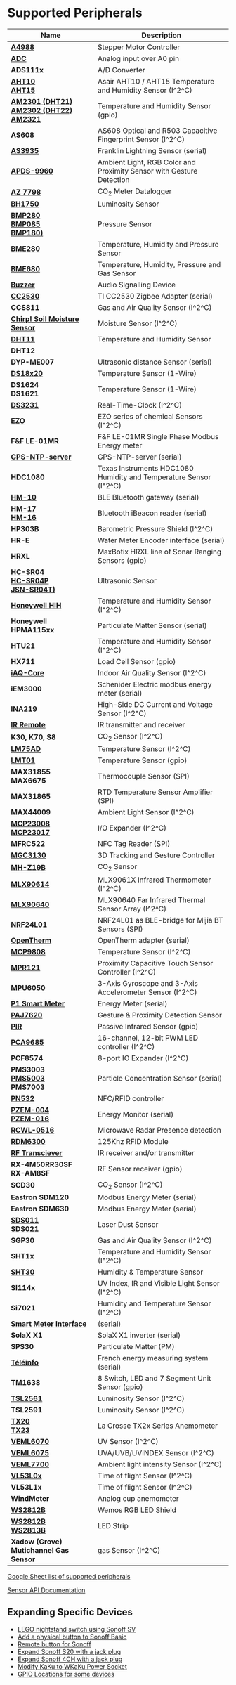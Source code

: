# Supported Peripherals
Name|Description
---|---
[**A4988**](A4988-Stepper-Motor-Controller)|Stepper Motor Controller 
[**ADC**](ADC) | Analog input over A0 pin  
**ADS111x** | A/D Converter 
[**AHT10<BR>AHT15**](AHT1x.md) | Asair AHT10 / AHT15 Temperature and Humidity Sensor (I^2^C)
[**AM2301 (DHT21)<BR>AM2302 (DHT22)<BR>AM2321**](AM2301) | Temperature and Humidity Sensor (gpio)
**AS608** | AS608 Optical and R503 Capacitive Fingerprint Sensor (I^2^C)
[**AS3935**](AS3935) | Franklin Lightning Sensor (serial)
[**APDS-9960**](APDS-9960) |  Ambient Light, RGB Color and Proximity Sensor with Gesture Detection  
[**AZ 7798**](AZ-7798) | CO<sub>2</sub> Meter Datalogger
[**BH1750**](BH1750) | Luminosity Sensor
[**BMP280<BR>BMP085<BR>BMP180)**](BME280) | Pressure Sensor
[**BME280**](BME280) | Temperature, Humidity and Pressure Sensor
[**BME680**](BME680) | Temperature, Humidity, Pressure and Gas Sensor
[**Buzzer**](Buzzer) | Audio Signalling Device
[**CC2530**](CC2530) | TI CC2530 Zigbee Adapter (serial)
**CCS811** | Gas and Air Quality Sensor (I^2^C)
[**Chirp! Soil Moisture Sensor**](Moisture-Sensor-and-Chirp!-Sensor) | Moisture Sensor (I^2^C)
[**DHT11**](DHT11) | Temperature and Humidity Sensor
**DHT12** |
**DYP-ME007** | Ultrasonic distance Sensor (serial)
**[DS18x20](DS18x20)** | Temperature Sensor (1-Wire)
**DS1624<BR>DS1621** | Temperature Sensor (1-Wire)
[**DS3231**](DS3231) | Real-Time-Clock (I^2^C)
**[EZO](EZO)** | EZO series of chemical Sensors (I^2^C)
**F&F LE-01MR** | F&F LE-01MR Single Phase Modbus Energy meter
[**GPS-NTP-server**](GPS-NTP-server) | GPS-NTP-server (serial)
**HDC1080** | Texas Instruments HDC1080 Humidity and Temperature Sensor (I^2^C)
**[HM-10](HM-10)** |  BLE Bluetooth gateway (serial)
**[HM-17<BR>HM-16](HM-17)** |  Bluetooth iBeacon reader (serial)
**HP303B** | Barometric Pressure Shield (I^2^C)
**HR-E** | Water Meter Encoder interface (serial)
**HRXL** | MaxBotix HRXL line of Sonar Ranging Sensors (gpio)
**[HC-SR04<BR>HC-SR04P<BR>JSN-SR04T)](HC-SR04)** | Ultrasonic Sensor
**[Honeywell HIH](Honeywell-HIH)** | Temperature and Humidity Sensor (I^2^C)
**Honeywell HPMA115xx** | Particulate Matter Sensor (serial)
**HTU21** | Temperature and Humidity Sensor (I^2^C)
**HX711** | Load Cell Sensor (gpio)
[**iAQ-Core**](IAQ) | Indoor Air Quality Sensor (I^2^C)
**iEM3000** | Schenider Electric modbus energy meter (serial)
**INA219** | High-Side DC Current and Voltage Sensor (I^2^C)
[**IR Remote**](IR-Remote) | IR transmitter and receiver
**K30, K70, S8** | CO<sub>2</sub> Sensor (I^2^C) | 
[**LM75AD**](LM75AD) |  Temperature Sensor (I^2^C)
[**LMT01**](LMT01) | Temperature Sensor (gpio)
**MAX31855**<br>**MAX6675** | Thermocouple Sensor (SPI)
**MAX31865** | RTD Temperature Sensor Amplifier (SPI)
**MAX44009** | Ambient Light Sensor (I^2^C)
[**MCP23008<BR>MCP23017**](MCP230xx) |  I/O Expander (I^2^C)
**MFRC522** | NFC Tag Reader (SPI)
[**MGC3130**](MGC3130) | 3D Tracking and Gesture Controller
[**MH-Z19B**](MH-Z19B) | CO<sub>2</sub> Sensor 
[**MLX90614**](MLX90614) | MLX9061X Infrared Thermometer (I^2^C) 
[**MLX90640**](MLX90640) | MLX90640 Far Infrared Thermal Sensor Array (I^2^C) 
[**NRF24L01**](NRF24L01) | NRF24L01 as BLE-bridge for Mijia BT Sensors (SPI)
[**OpenTherm**](OpenTherm) | OpenTherm adapter (serial)
[**MCP9808**](MCP9808) |  Temperature Sensor (I^2^C)
[**MPR121**](MPR121) | Proximity Capacitive Touch Sensor Controller (I^2^C)
[**MPU6050**](MPU-6050)| 3-Axis Gyroscope and 3-Axis Accelerometer Sensor (I^2^C)
[**P1 Smart Meter**](P1-Smart-Meter) | Energy Meter (serial)
[**PAJ7620**](PAJ7620) | Gesture & Proximity Detection Sensor
[**PIR**](PIR-Motion-Sensors#am312) | Passive Infrared Sensor (gpio)
[**PCA9685**](PCA9685) | 16-channel, 12-bit PWM LED controller (I^2^C)
**PCF8574** | 8-port IO Expander (I^2^C) 
**PMS3003<BR>[PMS5003](https://www.superhouse.tv/38-diy-air-quality-Sensor-part-1-basic-model/)<BR>PMS7003** | Particle Concentration Sensor (serial)
[**PN532**](PN532) | NFC/RFID controller
[**PZEM-004<BR>PZEM-016**](PZEM-0XX) | Energy Monitor (serial) 
[**RCWL-0516**](RCWL-0516) |  Microwave Radar Presence detection
[**RDM6300**](RDM6300) | 125Khz RFID Module
[**RF Transciever**](RF-Transciever) | IR receiver and/or transmitter
**RX-4M50RR30SF<BR>RX-AM8SF** | RF Sensor receiver (gpio)
**SCD30** | CO<sub>2</sub> Sensor (I^2^C)
**Eastron SDM120** | Modbus Energy Meter (serial)
**Eastron SDM630** | Modbus Energy Meter (serial)
[**SDS011<BR>SDS021**](SDS011) | Laser Dust Sensor
**SGP30** | Gas and Air Quality Sensor (I^2^C)
**SHT1x** | Temperature and Humidity Sensor (I^2^C)
[**SHT30**](SHT30) | Humidity & Temperature Sensor
**SI114x** | UV Index, IR and Visible Light Sensor (I^2^C)
**Si7021** | Humidity and Temperature Sensor (I^2^C)
[**Smart Meter Interface**](Smart-Meter-Interface) | (serial)
**SolaX X1** | SolaX X1 inverter (serial)
**SPS30** | Particulate Matter (PM) | Sensor (I^2^C)
[**Téléinfo**](http://hallard.me/category/tinfo/) |  French energy measuring system (serial)
**TM1638** | 8 Switch, LED and 7 Segment Unit Sensor (gpio)
[**TSL2561**](TSL2561) | Luminosity Sensor (I^2^C)
**TSL2591** | Luminosity Sensor (I^2^C)
[**TX20<BR>TX23**](TX2x) | La Crosse TX2x Series Anemometer | Sensor (gpio)
[**VEML6070**](VEML6070) |  UV Sensor (I^2^C)
[**VEML6075**](VEML6075) |  UVA/UVB/UVINDEX Sensor (I^2^C)
[**VEML7700**](VEML7700) |  Ambient light intensity Sensor (I^2^C)
[**VL53L0x**](VL53L0x) | Time of flight Sensor (I^2^C)
**VL53L1x** | Time of flight Sensor (I^2^C)
**WindMeter** | Analog cup anemometer
[**WS2812B**](WS2812B-RGB-Shield) | Wemos RGB LED Shield
[**WS2812B<BR>WS2813B**](WS2812B-and-WS2813) | LED Strip
**Xadow (Grove) Mutichannel Gas Sensor** | gas Sensor (I^2^C)

[Google Sheet list of supported peripherals](https://docs.google.com/spreadsheets/d/1VaZrCUjNosUQGYBX0pTVoY_rkSzEIcTP8K3052smOB4/edit?usp=sharing)

[Sensor API Documentation](Sensor-API)

## Expanding Specific Devices

* [LEGO nightstand switch using Sonoff SV](https://jeff.noxon.cc/2018/11/21/lego-nightstand-light-switch/)
* [Add a physical button to Sonoff Basic](https://translate.google.com/translate?hl=en&sl=auto&tl=en&u=https%3A%2F%2Fwww.domo-blog.fr%2Fajouter-un-bouton-physique-au-sonoff-basic%2F)
* [Remote button for Sonoff](Control-a-Sonoff-using-a-remote-button)
* [Expand Sonoff S20 with a jack plug](https://github.com/arendst/Tasmota/issues/670)
* [Expand Sonoff 4CH with a jack plug](Expanding-4CH)
* [Modify KaKu to WKaKu Power Socket](/devices/Modify-KaKu-to-WKaKu-Power-Socket)
* [GPIO Locations for some devices](Pinouts)
